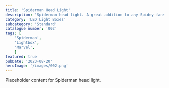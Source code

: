 ```yaml
---
title: 'Spiderman Head Light'
description: 'Spiderman head light. A great addition to any Spidey fans game room office or bedroom'
category: 'LED Light Boxes'
subcategory: 'Standard'
catalogue number: '002'
tags: [
    'Spiderman', 
    'Lightbox', 
    'Marvel',
    ]
featured: true
pubDate: '2023-08-20'
heroImage: '/images/002.png'
---
```


Placeholder content for Spiderman head light.
